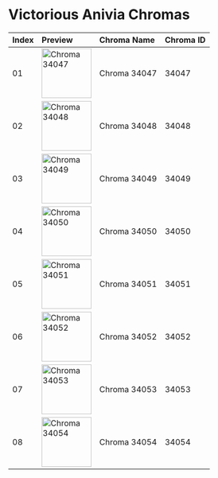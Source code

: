 # Victorious Anivia Chromas

| Index | Preview | Chroma Name | Chroma ID |
|:---|:---|:---|:---|
| 01 | <img src='https://raw.communitydragon.org/latest/plugins/rcp-be-lol-game-data/global/default/v1/champion-chroma-images/34/34047.png' alt='Chroma 34047' width='100'> | Chroma 34047 | 34047 |
| 02 | <img src='https://raw.communitydragon.org/latest/plugins/rcp-be-lol-game-data/global/default/v1/champion-chroma-images/34/34048.png' alt='Chroma 34048' width='100'> | Chroma 34048 | 34048 |
| 03 | <img src='https://raw.communitydragon.org/latest/plugins/rcp-be-lol-game-data/global/default/v1/champion-chroma-images/34/34049.png' alt='Chroma 34049' width='100'> | Chroma 34049 | 34049 |
| 04 | <img src='https://raw.communitydragon.org/latest/plugins/rcp-be-lol-game-data/global/default/v1/champion-chroma-images/34/34050.png' alt='Chroma 34050' width='100'> | Chroma 34050 | 34050 |
| 05 | <img src='https://raw.communitydragon.org/latest/plugins/rcp-be-lol-game-data/global/default/v1/champion-chroma-images/34/34051.png' alt='Chroma 34051' width='100'> | Chroma 34051 | 34051 |
| 06 | <img src='https://raw.communitydragon.org/latest/plugins/rcp-be-lol-game-data/global/default/v1/champion-chroma-images/34/34052.png' alt='Chroma 34052' width='100'> | Chroma 34052 | 34052 |
| 07 | <img src='https://raw.communitydragon.org/latest/plugins/rcp-be-lol-game-data/global/default/v1/champion-chroma-images/34/34053.png' alt='Chroma 34053' width='100'> | Chroma 34053 | 34053 |
| 08 | <img src='https://raw.communitydragon.org/latest/plugins/rcp-be-lol-game-data/global/default/v1/champion-chroma-images/34/34054.png' alt='Chroma 34054' width='100'> | Chroma 34054 | 34054 |
